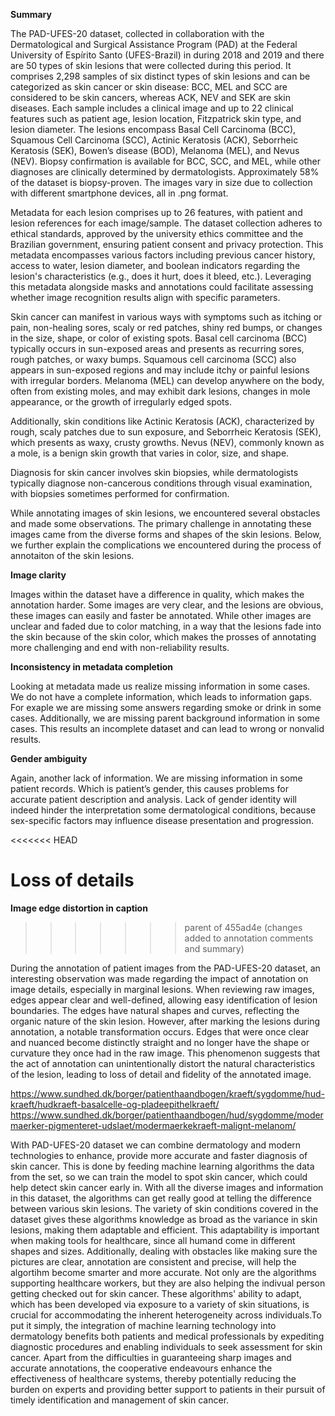 **Summary**

The PAD-UFES-20 dataset, collected in collaboration with the Dermatological and Surgical Assistance Program (PAD) at the Federal University of Espírito Santo (UFES-Brazil) in during 2018 and 2019 and there are 50 types of skin lesions that were collected during this period. It comprises 2,298 samples of six distinct types of skin lesions and can be categorized as skin cancer or skin disease: BCC, MEL and SCC are considered to be skin cancers, whereas ACK, NEV and SEK are skin diseases. Each sample includes a clinical image and up to 22 clinical features such as patient age, lesion location, Fitzpatrick skin type, and lesion diameter. The lesions encompass Basal Cell Carcinoma (BCC), Squamous Cell Carcinoma (SCC), Actinic Keratosis (ACK), Seborrheic Keratosis (SEK), Bowen’s disease (BOD), Melanoma (MEL), and Nevus (NEV). Biopsy confirmation is available for BCC, SCC, and MEL, while other diagnoses are clinically determined by dermatologists. Approximately 58% of the dataset is biopsy-proven. The images vary in size due to collection with different smartphone devices, all in .png format. 

Metadata for each lesion comprises up to 26 features, with patient and lesion references for each image/sample. The dataset collection adheres to ethical standards, approved by the university ethics committee and the Brazilian government, ensuring patient consent and privacy protection. This metadata encompasses various factors including previous cancer history, access to water, lesion diameter, and boolean indicators regarding the lesion's characteristics (e.g., does it hurt, does it bleed, etc.). Leveraging this metadata alongside masks and annotations could facilitate assessing whether image recognition results align with specific parameters.

Skin cancer can manifest in various ways with symptoms such as itching or pain, non-healing sores, scaly or red patches, shiny red bumps, or changes in the size, shape, or color of existing spots. Basal cell carcinoma (BCC) typically occurs in sun-exposed areas and presents as recurring sores, rough patches, or waxy bumps. Squamous cell carcinoma (SCC) also appears in sun-exposed regions and may include itchy or painful lesions with irregular borders. Melanoma (MEL) can develop anywhere on the body, often from existing moles, and may exhibit dark lesions, changes in mole appearance, or the growth of irregularly edged spots.

Additionally, skin conditions like Actinic Keratosis (ACK), characterized by rough, scaly patches due to sun exposure, and Seborrheic Keratosis (SEK), which presents as waxy, crusty growths. Nevus (NEV), commonly known as a mole, is a benign skin growth that varies in color, size, and shape.

Diagnosis for skin cancer involves skin biopsies, while dermatologists typically diagnose non-cancerous conditions through visual examination, with biopsies sometimes performed for confirmation.

While annotating images of skin lesions, we encountered several obstacles and made some observations. The primary challenge in annotating these images came from the diverse forms and shapes of the skin lesions. Below, we further explain the complications we encountered during the process of annotaiton of the skin lesions.

**Image clarity** 

Images within the dataset have a difference in quality, which makes the annotation harder. Some images are very clear, and the lesions are obvious, these images can easily and faster be annotated. While other images are unclear and faded due to color matching, in a way that the lesions fade into the skin because of the skin color, which makes the prosses of annotating more challenging and end with non-reliability results.

**Inconsistency in metadata completion**

Looking at metadata made us realize missing information in some cases. We do not have a complete information, which leads to information gaps. For exaple we are missing some answers regarding smoke or drink in some cases. Additionally, we are missing parent background information in some cases. This results an incomplete dataset and can lead to wrong or nonvalid results.

**Gender ambiguity**

Again, another lack of information. We are missing information in some patient records. Which is patient’s gender, this causes problems for accurate patient description and analysis. Lack of gender identity will indeed hinder the interpretation some dermatological conditions, because sex-specific factors may influence disease presentation and progression. 





<<<<<<< HEAD

**Loss of details** 
=======
**Image edge distortion in caption** 
>>>>>>> parent of 455ad4e (changes added to annotation comments and summary)

During the annotation of patient images from the PAD-UFES-20 dataset, an interesting observation was made regarding the impact of annotation on image details, especially in marginal lesions. When reviewing raw images, edges appear clear and well-defined, allowing easy identification of lesion boundaries. The edges have natural shapes and curves, reflecting the organic nature of the skin lesion. 
However, after marking the lesions during annotation, a notable transformation occurs. Edges that were once clear and nuanced become distinctly straight and no longer have the shape or curvature they once had in the raw image. This phenomenon suggests that the act of annotation can unintentionally distort the natural characteristics of the lesion, leading to loss of detail and fidelity of the annotated image.

https://www.sundhed.dk/borger/patienthaandbogen/kraeft/sygdomme/hud-kraeft/hudkraeft-basalcelle-og-pladeepithelkraeft/
https://www.sundhed.dk/borger/patienthaandbogen/hud/sygdomme/modermaerker-pigmenteret-udslaet/modermaerkekraeft-malignt-melanom/


With PAD-UFES-20 dataset we can combine dermatology and modern technologies to enhance, provide more accurate and faster diagnosis of skin cancer. This is done by feeding machine learning algorithms the data from the set, so we can train the model to spot skin cancer, which could help detect skin cancer early in. With all the diverse images and information in this dataset, the algorithms can get really good at telling the difference between various skin lesions. The variety of skin conditions covered in the dataset gives these algorithms knowledge as broad as the variance in skin lesions, making them adaptable and efficient. This adaptability is important when making tools for healthcare, since all humand come in different shapes and sizes. Additionally, dealing with obstacles like making sure the pictures are clear, annotation are consistent and precise, will help the algortihm become smarter and more accurate. Not only are the algorithms supporting healthcare workers, but they are also helping the indivual person getting checked out for skin cancer. These algorithms' ability to adapt, which has been developed via exposure to a variety of skin situations, is crucial for accommodating the inherent heterogeneity across individuals.To put it simply, the integration of machine learning technology into dermatology benefits both patients and medical professionals by expediting diagnostic procedures and enabling individuals to seek assessment for skin cancer. Apart from the difficulties in guaranteeing sharp images and accurate annotations, the cooperative endeavours enhance the effectiveness of healthcare systems, thereby potentially reducing the burden on experts and providing better support to patients in their pursuit of timely identification and management of skin cancer.











